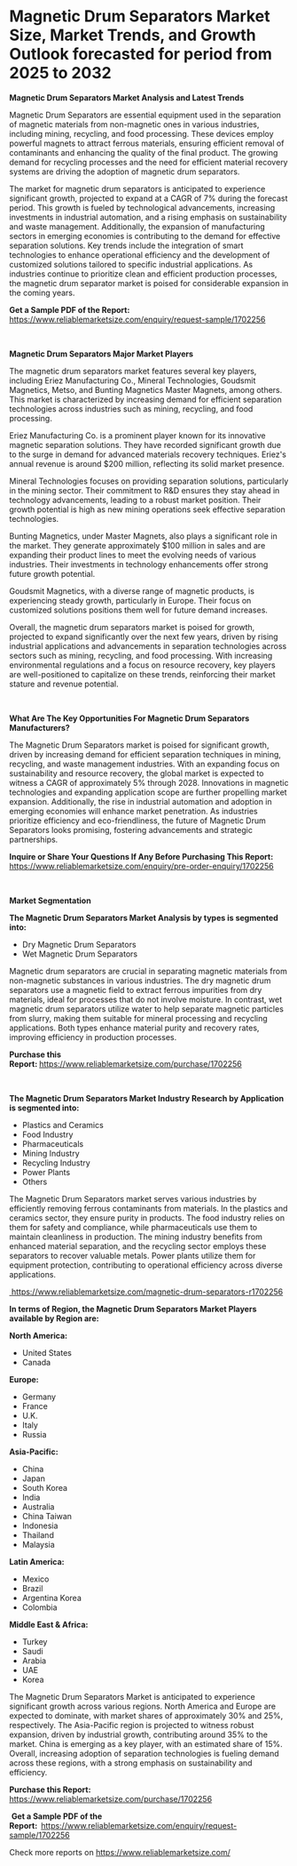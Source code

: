<p><h1>Magnetic Drum Separators Market Size, Market Trends, and Growth Outlook forecasted for period from 2025 to 2032</h1></p><p><strong>Magnetic Drum Separators Market Analysis and Latest Trends</strong></p>
<p><p>Magnetic Drum Separators are essential equipment used in the separation of magnetic materials from non-magnetic ones in various industries, including mining, recycling, and food processing. These devices employ powerful magnets to attract ferrous materials, ensuring efficient removal of contaminants and enhancing the quality of the final product. The growing demand for recycling processes and the need for efficient material recovery systems are driving the adoption of magnetic drum separators.</p><p>The market for magnetic drum separators is anticipated to experience significant growth, projected to expand at a CAGR of 7% during the forecast period. This growth is fueled by technological advancements, increasing investments in industrial automation, and a rising emphasis on sustainability and waste management. Additionally, the expansion of manufacturing sectors in emerging economies is contributing to the demand for effective separation solutions. Key trends include the integration of smart technologies to enhance operational efficiency and the development of customized solutions tailored to specific industrial applications. As industries continue to prioritize clean and efficient production processes, the magnetic drum separator market is poised for considerable expansion in the coming years.</p></p>
<p><strong>Get a Sample PDF of the Report:&nbsp;</strong> <a href="https://www.reliablemarketsize.com/enquiry/request-sample/1702256?utm_campaign=3552&utm_medium=2&utm_source=Github&utm_content=ia&utm_term=10042025&utm_id=magnetic-drum-separators">https://www.reliablemarketsize.com/enquiry/request-sample/1702256</a></p>
<p>&nbsp;</p>
<p><strong>Magnetic Drum Separators Major Market Players</strong></p>
<p><p>The magnetic drum separators market features several key players, including Eriez Manufacturing Co., Mineral Technologies, Goudsmit Magnetics, Metso, and Bunting Magnetics Master Magnets, among others. This market is characterized by increasing demand for efficient separation technologies across industries such as mining, recycling, and food processing.</p><p>Eriez Manufacturing Co. is a prominent player known for its innovative magnetic separation solutions. They have recorded significant growth due to the surge in demand for advanced materials recovery techniques. Eriez's annual revenue is around $200 million, reflecting its solid market presence.</p><p>Mineral Technologies focuses on providing separation solutions, particularly in the mining sector. Their commitment to R&D ensures they stay ahead in technology advancements, leading to a robust market position. Their growth potential is high as new mining operations seek effective separation technologies.</p><p>Bunting Magnetics, under Master Magnets, also plays a significant role in the market. They generate approximately $100 million in sales and are expanding their product lines to meet the evolving needs of various industries. Their investments in technology enhancements offer strong future growth potential.</p><p>Goudsmit Magnetics, with a diverse range of magnetic products, is experiencing steady growth, particularly in Europe. Their focus on customized solutions positions them well for future demand increases.</p><p>Overall, the magnetic drum separators market is poised for growth, projected to expand significantly over the next few years, driven by rising industrial applications and advancements in separation technologies across sectors such as mining, recycling, and food processing. With increasing environmental regulations and a focus on resource recovery, key players are well-positioned to capitalize on these trends, reinforcing their market stature and revenue potential.</p></p>
<p>&nbsp;</p>
<p><strong>What Are The Key Opportunities For Magnetic Drum Separators Manufacturers?</strong></p>
<p><p>The Magnetic Drum Separators market is poised for significant growth, driven by increasing demand for efficient separation techniques in mining, recycling, and waste management industries. With an expanding focus on sustainability and resource recovery, the global market is expected to witness a CAGR of approximately 5% through 2028. Innovations in magnetic technologies and expanding application scope are further propelling market expansion. Additionally, the rise in industrial automation and adoption in emerging economies will enhance market penetration. As industries prioritize efficiency and eco-friendliness, the future of Magnetic Drum Separators looks promising, fostering advancements and strategic partnerships.</p></p>
<p><strong>Inquire or Share Your Questions If Any Before Purchasing This Report:</strong> <a href="https://www.reliablemarketsize.com/enquiry/pre-order-enquiry/1702256?utm_campaign=3552&utm_medium=2&utm_source=Github&utm_content=ia&utm_term=10042025&utm_id=magnetic-drum-separators">https://www.reliablemarketsize.com/enquiry/pre-order-enquiry/1702256</a></p>
<p>&nbsp;</p>
<p><strong>Market Segmentation</strong></p>
<p><strong>The Magnetic Drum Separators Market Analysis by types is segmented into:</strong></p>
<p><ul><li>Dry Magnetic Drum Separators</li><li>Wet Magnetic Drum Separators</li></ul></p>
<p><p>Magnetic drum separators are crucial in separating magnetic materials from non-magnetic substances in various industries. The dry magnetic drum separators use a magnetic field to extract ferrous impurities from dry materials, ideal for processes that do not involve moisture. In contrast, wet magnetic drum separators utilize water to help separate magnetic particles from slurry, making them suitable for mineral processing and recycling applications. Both types enhance material purity and recovery rates, improving efficiency in production processes.</p></p>
<p><strong>Purchase this Report:&nbsp;</strong><a href="https://www.reliablemarketsize.com/purchase/1702256?utm_campaign=3552&utm_medium=2&utm_source=Github&utm_content=ia&utm_term=10042025&utm_id=magnetic-drum-separators">https://www.reliablemarketsize.com/purchase/1702256</a></p>
<p>&nbsp;</p>
<p><strong>The Magnetic Drum Separators Market Industry Research by Application is segmented into:</strong></p>
<p><ul><li>Plastics and Ceramics</li><li>Food Industry</li><li>Pharmaceuticals</li><li>Mining Industry</li><li>Recycling Industry</li><li>Power Plants</li><li>Others</li></ul></p>
<p><p>The Magnetic Drum Separators market serves various industries by efficiently removing ferrous contaminants from materials. In the plastics and ceramics sector, they ensure purity in products. The food industry relies on them for safety and compliance, while pharmaceuticals use them to maintain cleanliness in production. The mining industry benefits from enhanced material separation, and the recycling sector employs these separators to recover valuable metals. Power plants utilize them for equipment protection, contributing to operational efficiency across diverse applications.</p></p>
<p><a href="https://www.reliablemarketsize.com/magnetic-drum-separators-r1702256?utm_campaign=3552&utm_medium=2&utm_source=Github&utm_content=ia&utm_term=10042025&utm_id=magnetic-drum-separators">&nbsp;https://www.reliablemarketsize.com/magnetic-drum-separators-r1702256</a></p>
<p><strong>In terms of Region, the Magnetic Drum Separators Market Players available by Region are:</strong></p>
<p>
    <p> <strong> North America: </strong>
        <ul>
            <li>United States</li>
            <li>Canada</li>
        </ul>
        </p> 
    <p> <strong> Europe: </strong>
        <ul>
            <li>Germany</li>
            <li>France</li>
            <li>U.K.</li>
            <li>Italy</li>
            <li>Russia</li>
        </ul>
        </p> 
    <p> <strong> Asia-Pacific: </strong>
        <ul>
            <li>China</li>
            <li>Japan</li>
            <li>South Korea</li>
            <li>India</li>
            <li>Australia</li>
            <li>China Taiwan</li>
            <li>Indonesia</li>
            <li>Thailand</li>
            <li>Malaysia</li>
        </ul>
        </p> 
    <p> <strong> Latin America: </strong>
        <ul>
            <li>Mexico</li>
            <li>Brazil</li>
            <li>Argentina Korea</li>
            <li>Colombia</li>
        </ul>
        </p> 
    <p> <strong> Middle East & Africa: </strong>
        <ul>
            <li>Turkey</li>
            <li>Saudi</li>
            <li>Arabia</li>
            <li>UAE</li>
            <li>Korea</li>
        </ul>
    </p>
    </p>
<p><p>The Magnetic Drum Separators Market is anticipated to experience significant growth across various regions. North America and Europe are expected to dominate, with market shares of approximately 30% and 25%, respectively. The Asia-Pacific region is projected to witness robust expansion, driven by industrial growth, contributing around 35% to the market. China is emerging as a key player, with an estimated share of 15%. Overall, increasing adoption of separation technologies is fueling demand across these regions, with a strong emphasis on sustainability and efficiency.</p></p>
<p><strong>Purchase this Report: </strong><a href="https://www.reliablemarketsize.com/purchase/1702256?utm_campaign=3552&utm_medium=2&utm_source=Github&utm_content=ia&utm_term=10042025&utm_id=magnetic-drum-separators">https://www.reliablemarketsize.com/purchase/1702256</a></p>
<p>&nbsp;<strong>Get a Sample PDF of the Report:&nbsp;&nbsp;</strong><a href="https://www.reliablemarketsize.com/enquiry/request-sample/1702256?utm_campaign=3552&utm_medium=2&utm_source=Github&utm_content=ia&utm_term=10042025&utm_id=magnetic-drum-separators">https://www.reliablemarketsize.com/enquiry/request-sample/1702256</a></p>
<p><strong></strong></p>
<p>Check more reports on <a href="https://www.reliablemarketsize.com/?utm_campaign=3552&utm_medium=2&utm_source=Github&utm_content=ia&utm_term=10042025&utm_id=magnetic-drum-separators">https://www.reliablemarketsize.com/</a></p>